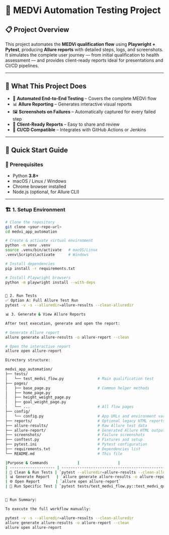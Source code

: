 # 🏥 MEDVi Automation Testing Project

## 📋 Project Overview

This project automates the **MEDVi qualification flow** using **Playwright + Pytest**, producing **Allure reports** with detailed steps, logs, and screenshots.  
It simulates the complete user journey — from initial qualification to health assessment — and provides client-ready reports ideal for presentations and CI/CD pipelines.

---

## 🎯 What This Project Does

- 🤖 **Automated End-to-End Testing** – Covers the complete MEDVi flow  
- 📊 **Allure Reporting** – Generates interactive visual reports  
- 🖼️ **Screenshots on Failures** – Automatically captured for every failed step  
- 📧 **Client-Ready Reports** – Easy to share and review  
- 🔁 **CI/CD Compatible** – Integrates with GitHub Actions or Jenkins  

---

## 🚀 Quick Start Guide

### 🧩 Prerequisites

- Python **3.8+**  
- macOS / Linux / Windows  
- Chrome browser installed  
- Node.js (optional, for Allure CLI)

---

### 🏗️ 1. Setup Environment

```bash
# Clone the repository
git clone <your-repo-url>
cd medvi_app_automation

# Create & activate virtual environment
python -m venv .venv
source .venv/bin/activate   # macOS/Linux
.venv\Scripts\activate      # Windows

# Install dependencies
pip install -r requirements.txt

# Install Playwright browsers
python -m playwright install --with-deps


🧪 2. Run Tests
✅ Option A: Full Allure Test Run
pytest -v -s --alluredir=allure-results --clean-alluredir

📊 3. Generate & View Allure Reports

After test execution, generate and open the report:

# Generate Allure report
allure generate allure-results -o allure-report --clean

# Open the interactive report
allure open allure-report

Directory structure:

medvi_app_automation/
├── tests/
│   └── test_medvi_flow.py               # Main qualification test
├── pages/
│   ├── base_page.py                     # Common helper methods
│   ├── home_page.py
│   ├── height_weight_page.py
│   ├── goal_weight_page.py
│   └── ...                              # All flow pages
├── config/
│   └── config.py                        # App URLs and environment variables
├── reports/                             # Optional legacy HTML reports
├── allure-results/                      # Raw Allure test data
├── allure-report/                       # Generated Allure HTML output
├── screenshots/                         # Failure screenshots
├── conftest.py                          # Fixtures and setup
├── pytest.ini                           # Pytest configuration
├── requirements.txt                     # Dependencies list
└── README.md                            # This file

|Purpose & Commands             |                 |
| -------------------- | ------------------------------------------------------------------------------------------------------------------------- |
| 🧹 Clean & Run Tests | `pytest --alluredir=allure-results --clean-alluredir`                                                                     |
| 📊 Generate Report   | `allure generate allure-results -o allure-report --clean`                                                                 |
| 🌐 Open Report       | `allure open allure-report`                                                                                               |
| 🧩 Run Specific Test | `pytest tests/test_medvi_flow.py::test_medvi_qualification_flow --headed -v --alluredir=allure-results --clean-alluredir` |


🏁 Run Summary:

To execute the full workflow manually:

pytest -v -s --alluredir=allure-results --clean-alluredir
allure generate allure-results -o allure-report --clean
allure open allure-report